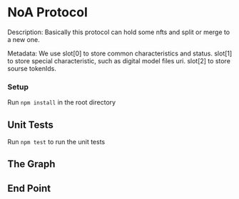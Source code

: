 # NoA Protocol

Description: 
   Basically this protocol can hold some nfts and split or merge to a new one.

Metadata:
   We use slot[0] to store common characteristics and status. slot[1] to store special characteristic, such as digital model files uri. slot[2] to store sourse tokenIds.
    
### Setup

Run `npm install` in the root directory

## Unit Tests

Run `npm test` to run the unit tests


## The Graph
## End Point
```
```
